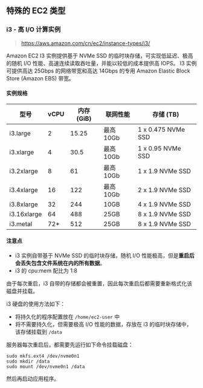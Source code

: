 ## 特殊的 EC2 类型

### i3 - 高 I/O 计算实例

>https://aws.amazon.com/cn/ec2/instance-types/i3/

Amazon EC2 I3 实例提供基于 NVMe SSD 的临时块存储，可实现低延迟、极高的随机 I/O 性能、高速连续读取吞吐量，并能以较低的成本提供高 IOPS。
I3 实例可提供高达 25Gbps 的网络带宽和高达 14Gbps 的专用 Amazon Elastic Block Store (Amazon EBS) 带宽。


#### 实例规格

| 型号          | vCPU | 内存 (GiB) | 联网性能    | 存储 (TB)            |
| ----------- | ---- | -------- | ------- | ------------------ |
| i3.large    | 2    | 15.25    | 最高 10Gb | 1 x 0.475 NVMe SSD |
| i3.xlarge   | 4    | 30.5     | 最高 10Gb | 1 x 0.95 NVMe SSD  |
| i3.2xlarge  | 8    | 61       | 最高 10Gb | 1 x 1.9 NVMe SSD   |
| i3.4xlarge  | 16   | 122      | 最高 10Gb | 2 x 1.9 NVMe SSD   |
| i3.8xlarge  | 32   | 244      | 10GB    | 4 x 1.9 NVMe SSD   |
| i3.16xlarge | 64   | 488      | 25GB    | 8 x 1.9 NVMe SSD   |
| i3.metal    | 72\* | 512      | 25GB    | 8 x 1.9 NVMe SSD   |


#### 注意点

- i3 实例自带基于 NVMe SSD 的临时块存储，随机 I/O 性能极高，但是**重启后会丢失包含文件系统在内的所有数据**。
- i3 的 cpu:mem 配比为 1:8

由于每次重启，i3 自带的存储都会被重置，因此每次重启后都需要重新格式化该磁盘并挂载。

i3 硬盘的使用方法如下：
- 将持久化的程序配置放在 `/home/ec2-user` 中
- 将不需要持久化，但需要极高 I/O 性能的数据，存放在 i3 的临时块存储中，该存储挂载到 `/data`

服务器每次重启后，都需要先运行如下命令挂载磁盘：

```
sudo mkfs.ext4 /dev/nvme0n1
sudo mkdir /data
sudo mount /dev/nvme0n1 /data
```

然后再启动应用程序。




